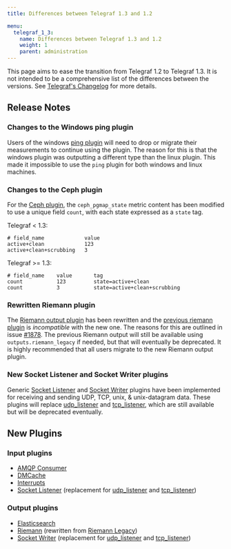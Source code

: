 ```yaml
---
title: Differences between Telegraf 1.3 and 1.2

menu:
  telegraf_1_3:
    name: Differences between Telegraf 1.3 and 1.2
    weight: 1
    parent: administration
---
```


This page aims to ease the transition from Telegraf 1.2 to Telegraf 1.3.
It is not intended to be a comprehensive list of the differences between the
versions.
See
[Telegraf's Changelog](/telegraf/v1.3/about_the_project/release-notes-changelog/)
for more details.

## Release Notes

### Changes to the Windows ping plugin

Users of the windows [ping plugin](https://github.com/influxdata/telegraf/tree/master/plugins/inputs/ping) will need to drop or migrate their measurements to continue using the plugin.
The reason for this is that the windows plugin was outputting a different type than the linux plugin.
This made it impossible to use the `ping` plugin for both windows and linux machines.

### Changes to the Ceph plugin

For the [Ceph plugin](https://github.com/influxdata/telegraf/tree/master/plugins/inputs/ceph), the `ceph_pgmap_state` metric content has been modified to use a unique field `count`, with each state expressed as a `state` tag.

Telegraf < 1.3:

```
# field_name             value
active+clean             123
active+clean+scrubbing   3
```

Telegraf >= 1.3:

```
# field_name    value       tag
count           123         state=active+clean
count           3           state=active+clean+scrubbing
```

### Rewritten Riemann plugin

The [Riemann output plugin](https://github.com/influxdata/telegraf/tree/master/plugins/outputs/riemann) has been rewritten
and the [previous riemann plugin](https://github.com/influxdata/telegraf/tree/master/plugins/outputs/riemann_legacy) is _incompatible_ with the new one.
The reasons for this are outlined in issue [#1878](https://github.com/influxdata/telegraf/issues/1878).
The previous Riemann output will still be available using `outputs.riemann_legacy` if needed, but that will eventually be deprecated.
It is highly recommended that all users migrate to the new Riemann output plugin.

### New Socket Listener and Socket Writer plugins

Generic [Socket Listener](https://github.com/influxdata/telegraf/tree/master/plugins/inputs/socket_listener) and [Socket Writer](https://github.com/influxdata/telegraf/tree/master/plugins/outputs/socket_writer) plugins have been implemented for receiving and sending UDP, TCP, unix, & unix-datagram data.
These plugins will replace [udp_listener](https://github.com/influxdata/telegraf/tree/master/plugins/inputs/udp_listener) and [tcp_listener](https://github.com/influxdata/telegraf/tree/master/plugins/inputs/tcp_listener), which are still available but will be deprecated eventually.

## New Plugins

### Input plugins

* [AMQP Consumer](https://github.com/influxdata/telegraf/tree/master/plugins/inputs/amqp_consumer)
* [DMCache](https://github.com/influxdata/telegraf/tree/master/plugins/inputs/dmcache)
* [Interrupts](https://github.com/influxdata/telegraf/tree/master/plugins/inputs/interrupts)
* [Socket Listener](https://github.com/influxdata/telegraf/tree/master/plugins/inputs/socket_listener) (replacement for [udp_listener](https://github.com/influxdata/telegraf/tree/master/plugins/inputs/udp_listener) and [tcp_listener](https://github.com/influxdata/telegraf/tree/master/plugins/inputs/tcp_listener))

### Output plugins

* [Elasticsearch](https://github.com/influxdata/telegraf/tree/master/plugins/outputs/elasticsearch)
* [Riemann](https://github.com/influxdata/telegraf/tree/master/plugins/outputs/riemann) (rewritten from [Riemann Legacy](https://github.com/influxdata/telegraf/tree/master/plugins/outputs/riemann_legacy))
* [Socket Writer](https://github.com/influxdata/telegraf/tree/master/plugins/outputs/socket_writer) (replacement for [udp_listener](https://github.com/influxdata/telegraf/tree/master/plugins/inputs/udp_listener) and [tcp_listener](https://github.com/influxdata/telegraf/tree/master/plugins/inputs/tcp_listener))
